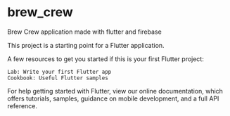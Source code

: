 # brew_crew
 Brew Crew application made with flutter and firebase

This project is a starting point for a Flutter application.

A few resources to get you started if this is your first Flutter project:

    Lab: Write your first Flutter app
    Cookbook: Useful Flutter samples

For help getting started with Flutter, view our online documentation, which offers tutorials, samples, guidance on mobile development, and a full API reference.

